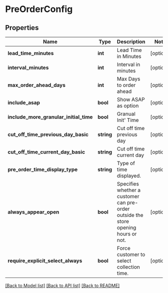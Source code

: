 # PreOrderConfig

## Properties
Name | Type | Description | Notes
------------ | ------------- | ------------- | -------------
**lead_time_minutes** | **int** | Lead Time in Minutes | [optional] 
**interval_minutes** | **int** | Interval in minutes | [optional] 
**max_order_ahead_days** | **int** | Max Days to order ahead | [optional] 
**include_asap** | **bool** | Show ASAP as option | [optional] 
**include_more_granular_initial_time** | **bool** | Granual Init&#39; Time | [optional] 
**cut_off_time_previous_day_basic** | **string** | Cut off time previous day | [optional] 
**cut_off_time_current_day_basic** | **string** | Cut off time current day | [optional] 
**pre_order_time_display_type** | **string** | Type of time displayed. | [optional] 
**always_appear_open** | **bool** | Specifies whether a customer can pre-order outside the store opening hours or not. | [optional] 
**require_explicit_select_always** | **bool** | Force customer to select collection time. | [optional] 

[[Back to Model list]](../README.md#documentation-for-models) [[Back to API list]](../README.md#documentation-for-api-endpoints) [[Back to README]](../README.md)


